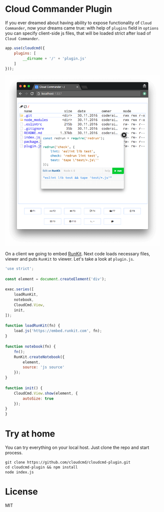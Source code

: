 # Cloud Commander Plugin

If you ever dreamed about having ability to expose functionality of `Cloud Commander`, now your dreams came true:
with help of `plugins` field in `options` you can specify client-side js files, that will be loaded strict after load of `Cloud Commander`.

```js
app.use(cloudcmd({
    plugins: [
        __dirname + '/' + 'plugin.js'
    ]
}));
```

![Cloud Commander Plugin](plugin.png)

On a client we going to embed [RunKit](https://runkit.com/docs/embed "RunKit").
Next code loads necessary files, viewer and puts `RunKit` to viewer.
Let's take a look at `plugin.js`.

```js
'use strict';

const element = document.createElement('div');

exec.series([
    loadRunKit,
    notebook,
    CloudCmd.View,
    init,
]);

function loadRunKit(fn) {
    load.js('https://embed.runkit.com', fn);
}

function notebook(fn) {
    fn();
    RunKit.createNotebook({
        element,
        source: 'js source'
    });
}

function init() {
    CloudCmd.View.show(element, {
        autoSize: true
    });
}
}
```

# Try at home

You can try everything on your local host.
Just clone the repo and start process.

```
git clone https://github.com/cloudcmd/cloudcmd-plugin.git
cd cloudcmd-plugin && npm install
node index.js
```

# License
MIT

